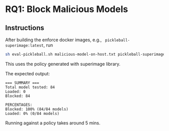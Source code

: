 # RQ1: Block Malicious Models

## Instructions
After building the enforce docker images, e.g., ` pickleball-superimage:latest`, run

```bash
sh eval-pickleball.sh malicious-model-on-host.txt pickleball-superimage:latest 80
```
This uses the policy generated with superimage library.

The expected output:
```
=== SUMMARY ===
Total model tested: 84
Loaded: 0
Blocked: 84

PERCENTAGES:
Blocked: 100% (84/84 models)
Loaded: 0% (0/84 models)
```

Running against a policy takes around 5 mins.
